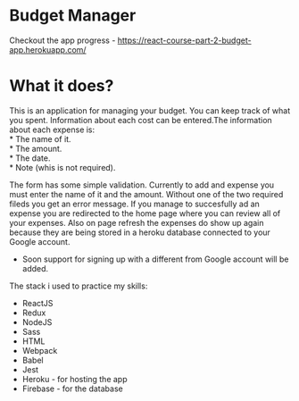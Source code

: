 # Budget Manager
Checkout the app progress - https://react-course-part-2-budget-app.herokuapp.com/

<h1>What it does?</h1>
This is an application for managing your budget. You can keep track of what you spent. Information about each cost can be entered.The information about each expense is:<br>
* The name of it.<br>
* The amount.<br>
* The date.<br>
* Note (whis is not required).<br>

The form has some simple validation. Currently to add and expense you must enter the name of it and the amount. Without one of the two required fileds you get an error message. If you manage to succesfully ad an expense you are redirected to the home page where you can review all of your expenses. Also on page refresh the expenses do show up again because they are being stored in a heroku database connected to your Google account.<br>
* Soon support for signing up with a different from Google account will be added.<br>

The stack i used to practice my skills:<br>
* ReactJS<br>
* Redux<br>
* NodeJS<br>
* Sass<br>
* HTML<br>
* Webpack<br>
* Babel<br>
* Jest<br>
* Heroku - for hosting the app<br>
* Firebase - for the database<br>


